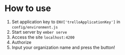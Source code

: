 # How to use

1. Set application key to `ENV['trelloApplicationKey']` in `config/environment.js`
2. Start server by `ember serve`
3. Access the site `localhost:4200`
4. Authorize
5. Input your organization name and press the button!
